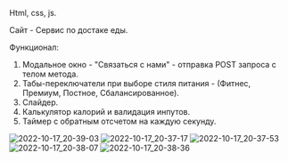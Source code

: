 Html, css, js.

Сайт - Сервис по достаке еды.

Функционал:
1. Модальное окно - "Связаться с нами" - отправка POST запроса с телом метода.
2. Табы-переключатели при выборе стиля питания - (Фитнес, Премиум, Постное, Сбалансированное).
3. Слайдер.
4. Калькулятор калорий и валидация инпутов.
5. Таймер с обратным отсчетом на каждую секунду.

![2022-10-17_20-39-03](https://user-images.githubusercontent.com/101303690/196193754-74567ed2-1a49-47ca-8790-a0debe490388.png)
![2022-10-17_20-37-17](https://user-images.githubusercontent.com/101303690/196193671-3d1c2600-3c6a-4837-9e7a-0a585da8a457.png)
![2022-10-17_20-37-53](https://user-images.githubusercontent.com/101303690/196193697-bfd7d598-e8d6-4a0d-b086-9012a40bd3d6.png)
![2022-10-17_20-38-07](https://user-images.githubusercontent.com/101303690/196193717-47d22b8e-0c75-47bb-8184-bda80872242b.png)
![2022-10-17_20-38-36](https://user-images.githubusercontent.com/101303690/196193728-7baecf55-a72f-42a7-a939-a234e2c0641d.png)
